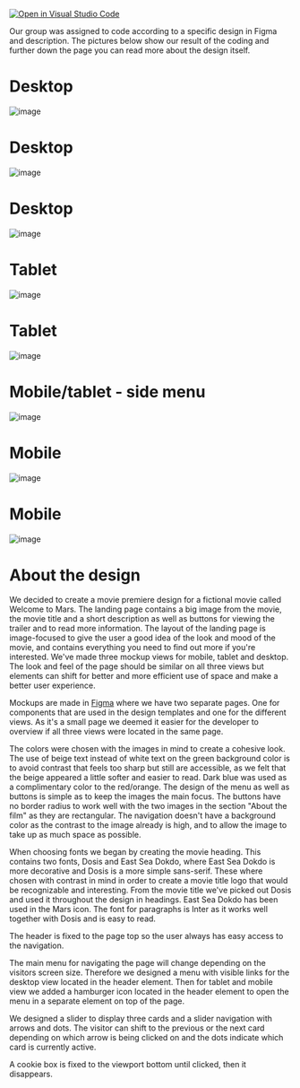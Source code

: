 [![Open in Visual Studio Code](https://classroom.github.com/assets/open-in-vscode-c66648af7eb3fe8bc4f294546bfd86ef473780cde1dea487d3c4ff354943c9ae.svg)](https://classroom.github.com/online_ide?assignment_repo_id=9677287&assignment_repo_type=AssignmentRepo)

Our group was assigned to code according to a specific design in Figma and description. The pictures below show our result of the coding and further down the page you can read more about the design itself.

# Desktop
![image](https://user-images.githubusercontent.com/114933424/213727936-4c6a8edd-5971-4fd1-848e-388cde6e621b.png)

# Desktop
![image](https://user-images.githubusercontent.com/114933424/213728170-2bab7315-d906-45e1-bebb-6f921ca9cd98.png)

# Desktop
![image](https://user-images.githubusercontent.com/114933424/213728363-84c30901-08f8-40d7-853e-be21dc6030d0.png)

# Tablet
![image](https://user-images.githubusercontent.com/114933424/213728952-5f3ef66b-cf74-4a60-8344-3bac805d5533.png)

# Tablet
![image](https://user-images.githubusercontent.com/114933424/213729149-8d77c4fb-0c36-4f56-a540-ae671b99cde6.png)

# Mobile/tablet - side menu
![image](https://user-images.githubusercontent.com/114933424/213728607-9357c586-7d10-4fcd-be22-788f1fecca10.png)

# Mobile
![image](https://user-images.githubusercontent.com/114933424/213729840-0dd1ed30-00f6-4cd1-be0f-ba9b5ece9a42.png)

# Mobile
![image](https://user-images.githubusercontent.com/114933424/213733704-f82c7fc8-6b36-4bdf-a187-53abc97b3132.png)



# About the design
We decided to create a movie premiere design for a fictional movie called Welcome to Mars. The landing page contains a big image from the movie, the movie title and a short description as well as buttons for viewing the trailer and to read more information. The layout of the landing page is image-focused to give the user a good idea of the look and mood of the movie, and contains everything you need to find out more if you're interested. We've made three mockup views for mobile, tablet and desktop. The look and feel of the page should be similar on all three views but elements can shift for better and more efficient use of space and make a better user experience.

Mockups are made in [Figma](https://www.figma.com/) where we have two separate pages. One for components that are used in the design templates and one for the different views. As it's a small page we deemed it easier for the developer to overview if all three views were located in the same page.

The colors were chosen with the images in mind to create a cohesive look. The use of beige text instead of white text on the green background color is to avoid contrast that feels too sharp but still are accessible, as we felt that the beige appeared a little softer and easier to read. Dark blue was used as a complimentary color to the red/orange. The design of the menu as well as buttons is simple as to keep the images the main focus. The buttons have no border radius to work well with the two images in the section "About the film" as they are rectangular. The navigation doesn't have a background color as the contrast to the image already is high, and to allow the image to take up as much space as possible.

When choosing fonts we began by creating the movie heading. This contains two fonts, Dosis and East Sea Dokdo, where East Sea Dokdo is more decorative and Dosis is a more simple sans-serif. These where chosen with contrast in mind in order to create a movie title logo that would be recognizable and interesting. From the movie title we've picked out Dosis and used it throughout the design in headings. East Sea Dokdo has been used in the Mars icon. The font for paragraphs is Inter as it works well together with Dosis and is easy to read. 

The header is fixed to the page top so the user always has easy access to the navigation.

The main menu for navigating the page will change depending on the visitors screen size. Therefore we designed a menu with visible links for the desktop view located in the header element. Then for tablet and mobile view we added a hamburger icon located in the header element to open the menu in a separate element on top of the page.

We designed a slider to display three cards and a slider navigation with arrows and dots. The visitor can shift to the previous or the next card depending on which arrow is being clicked on and the dots indicate which card is currently active.

A cookie box is fixed to the viewport bottom until clicked, then it disappears. 

